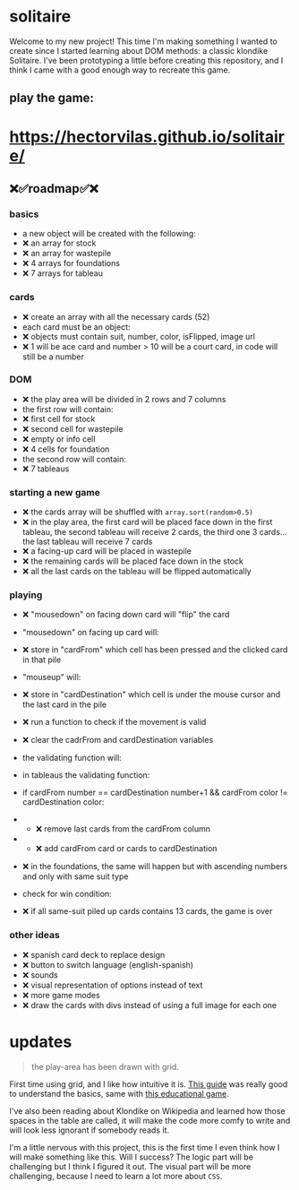 # solitaire
Welcome to my new project! This time I'm making something I wanted to create since I started learning about DOM methods: a classic klondike Solitaire. I've been prototyping a little before creating this repository, and I think I came with a good enough way to recreate this game.

## play the game:
# https://hectorvilas.github.io/solitaire/

## ❌✅roadmap✅❌

### basics
- a new object will be created with the following:
- ❌ an array for stock
- ❌ an array for wastepile
- ❌ 4 arrays for foundations
- ❌ 7 arrays for tableau

### cards
- ❌ create an array with all the necessary cards (52)
- each card must be an object:
- ❌ objects must contain suit, number, color, isFlipped, image url
- ❌ 1 will be ace card and number > 10 will be a court card, in code will still be a number

### DOM
- ❌ the play area will be divided in 2 rows and 7 columns
- the first row will contain:
- ❌ first cell for stock
- ❌ second cell for wastepile
- ❌ empty or info cell
- ❌ 4 cells for foundation
- the second row will contain:
- ❌ 7 tableaus

### starting a new game
- ❌ the cards array will be shuffled with `array.sort(random>0.5)`
- ❌ in the play area, the first card will be placed face down in the first tableau, the second tableau will receive 2 cards, the third one 3 cards... the last tableau will receive 7 cards
- ❌ a facing-up card will be placed in wastepile
- ❌ the remaining cards will be placed face down in the stock
- ❌ all the last cards on the tableau will be flipped automatically

### playing
- ❌ "mousedown" on facing down card will "flip" the card
- "mousedown" on facing up card will:
- ❌ store in "cardFrom" which cell has been pressed and the clicked card in that pile
- "mouseup" will:
- ❌ store in "cardDestination" which cell is under the mouse cursor and the last card in the pile
- ❌ run a function to check if the movement is valid
- ❌ clear the cadrFrom and cardDestination variables

- the validating function will:
- in tableaus the validating function:
- if cardFrom number == cardDestination number+1 && cardFrom color != cardDestination color:
- - ❌ remove last cards from the cardFrom column
- - ❌ add cardFrom card or cards to cardDestination
- ❌ in the foundations, the same will happen but with ascending numbers and only with same suit type
- check for win condition:
- ❌ if all same-suit piled up cards contains 13 cards, the game is over

### other ideas
- ❌ spanish card deck to replace design
- ❌ button to switch language (english-spanish)
- ❌ sounds
- ❌ visual representation of options instead of text
- ❌ more game modes
- ❌ draw the cards with divs instead of using a full image for each one

# updates
> the play-area has been drawn with grid.

First time using grid, and I like how intuitive it is. [This guide](https://css-tricks.com/snippets/css/complete-guide-grid/) was really good to understand the basics, same with [this educational game](https://cssgridgarden.com/).

I've also been reading about Klondike on Wikipedia and learned how those spaces in the table are called, it will make the code more comfy to write and will look less ignorant if somebody reads it.

I'm a little nervous with this project, this is the first time I even think how I will make something like this. Will I success? The logic part will be challenging but I think I figured it out. The visual part will be more challenging, because I need to learn a lot more about `CSS`.